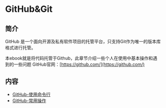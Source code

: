 # GitHub&Git
## 简介
GitHub 是一个面向开源及私有软件项目的托管平台，只支持Git作为唯一的版本库格式进行托管。

本ebook就是将代码托管于Github，此章节介绍一些个人在使用中基本操作和遇到的一些问题
GitHub官网：[https://github.com/](https://github.com/)
## 内容
- [GitHub-使用命令行](https://bond-huang.github.io/huang/10-Git/01-GitHub&Git/01-GitHub-%E4%BD%BF%E7%94%A8%E5%91%BD%E4%BB%A4%E8%A1%8C.html)
- [GitHub-常用操作](https://bond-huang.github.io/huang/10-Git/01-GitHub&Git/02-GitHub-%E5%B8%B8%E7%94%A8%E6%93%8D%E4%BD%9C.html)
